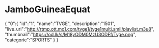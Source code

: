 # JamboGuineaEquat
{
  "0":{
  "id":"1",
  "name":"TVGE",
  "description":"1501",
  "live_url":"http://rtmp.ott.mx1.com/tvge1/tvge1multi.smil/playlist.m3u8",
  "thumbnail":"https://od.lk/s/M18yODM0MzU3ODFf/Tvge.png",
  "categorie":"SPORTS"
  }
}
